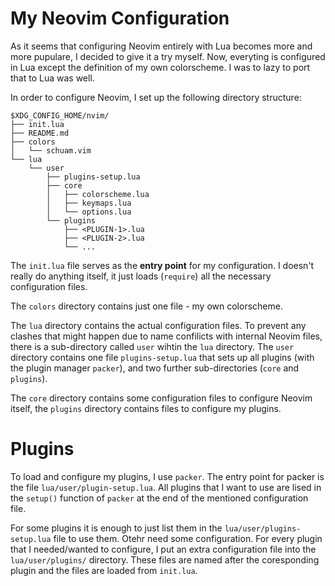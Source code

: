 # My Neovim Configuration

As it seems that configuring Neovim entirely with Lua becomes more and more
pupulare, I decided to give it a try myself. Now, everyting is configured in
Lua except the definition of my own colorscheme. I was to lazy to port that to
Lua was well.

In order to configure Neovim, I set up the following directory structure:

```
$XDG_CONFIG_HOME/nvim/
├── init.lua
├── README.md
├── colors
│   └── schuam.vim
└── lua
    └── user
        ├── plugins-setup.lua
        ├── core
        │   ├── colorscheme.lua
        │   ├── keymaps.lua
        │   └── options.lua
        └── plugins
            ├── <PLUGIN-1>.lua
            ├── <PLUGIN-2>.lua
            └── ...
```

The `init.lua` file serves as the **entry point** for my configuration. I
doesn't really do anything itself, it just loads (`require`) all the necessary
configuration files.

The `colors` directory contains just one file - my own colorscheme.

The `lua` directory contains the actual configuration files. To prevent any
clashes that might happen due to name confilicts with internal Neovim files,
there is a sub-directory called `user` wihtin the `lua` directory. The `user`
directory contains one file `plugins-setup.lua` that sets up all plugins (with
the plugin manager `packer`), and two further sub-directories (`core` and
`plugins`).

The `core` directory contains some configuration files to configure Neovim
itself, the `plugins` directory contains files to configure my plugins.


# Plugins

To load and configure my plugins, I use `packer`. The entry point for packer is
the file `lua/user/plugin-setup.lua`. All plugins that I want to use are lised
in the `setup()` function of `packer` at the end of the mentioned configuration
file.

For some plugins it is enough to just list them in the
`lua/user/plugins-setup.lua` file to use them. Otehr need some configuration.
For every plugin that I needed/wanted to configure, I put an extra
configuration file into the `lua/user/plugins/` directory. These files are
named after the coresponding plugin and the files are loaded from `init.lua`.

